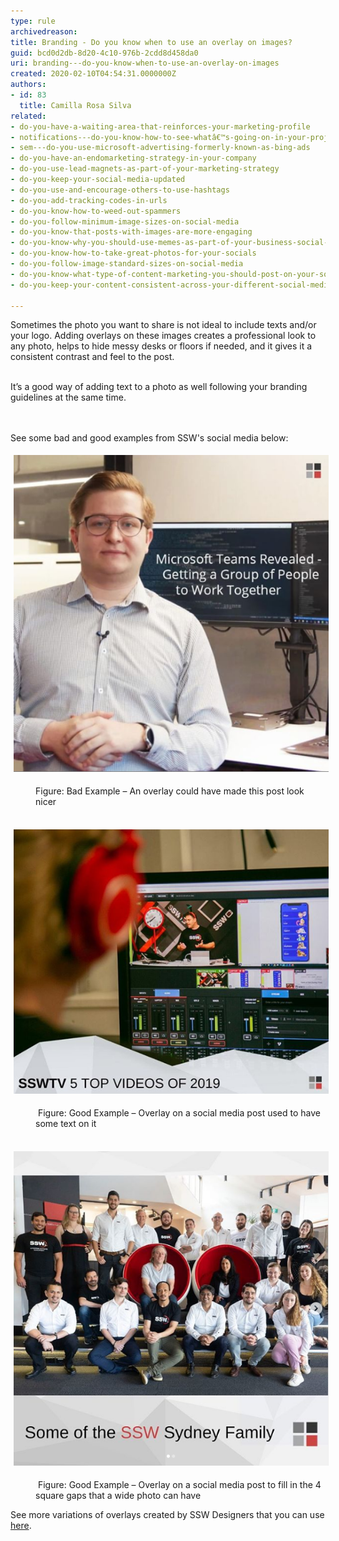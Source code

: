 ```yaml
---
type: rule
archivedreason: 
title: Branding - Do you know when to use an overlay on images?
guid: bcd0d2db-8d20-4c10-976b-2cdd8d458da0
uri: branding---do-you-know-when-to-use-an-overlay-on-images
created: 2020-02-10T04:54:31.0000000Z
authors:
- id: 83
  title: Camilla Rosa Silva
related:
- do-you-have-a-waiting-area-that-reinforces-your-marketing-profile
- notifications---do-you-know-how-to-see-whatâ€™s-going-on-in-your-project
- sem---do-you-use-microsoft-advertising-formerly-known-as-bing-ads
- do-you-have-an-endomarketing-strategy-in-your-company
- do-you-use-lead-magnets-as-part-of-your-marketing-strategy
- do-you-keep-your-social-media-updated
- do-you-use-and-encourage-others-to-use-hashtags
- do-you-add-tracking-codes-in-urls
- do-you-know-how-to-weed-out-spammers
- do-you-follow-minimum-image-sizes-on-social-media
- do-you-know-that-posts-with-images-are-more-engaging
- do-you-know-why-you-should-use-memes-as-part-of-your-business-social-media-content
- do-you-know-how-to-take-great-photos-for-your-socials
- do-you-follow-image-standard-sizes-on-social-media
- do-you-know-what-type-of-content-marketing-you-should-post-on-your-socials
- do-you-keep-your-content-consistent-across-your-different-social-media-platforms

---
```



​​​​​​​​Sometimes the photo you want to share is not ideal to include texts and/or your logo. Adding overlays on these images creates a professional look to any photo, helps to hide messy desks or floors if needed, and it gives it a consistent contrast and feel to the post. <div><br></div><div>It’s a good way of adding text to a photo as well following your branding guidelines at the same time.<br></div>
<br><excerpt class='endintro'></excerpt><br>
<p>​See some bad and good examples from SSW's social media below:</p><dl class="ssw15-rteElement-ImageArea"><img src="badexampleandreas.png" alt="badexampleandreas.png" style="font-weight:bold;margin:5px;" /></dl><dd class="ssw15-rteElement-FigureBad">Figure: Bad Example – An overlay could have made this post look nicer</dd><dl class="ssw15-rteElement-ImageArea"> <img src="goode5videos.png" alt="goode5videos.png" style="margin:5px;" /></dl><dd class="ssw15-rteElement-FigureGood"> Figure: Good Example – Overlay on a social media post used to have some text on it</dd><dl class="ssw15-rteElement-ImageArea"> <img src="goodeteamphoto.png" alt="goodeteamphoto.png" style="margin:5px;" /></dl><dd class="ssw15-rteElement-FigureGood"> Figure: Good Example – Overlay on a social media post to fill in the 4 square gaps that a wide photo can have<br></dd><p class="ssw15-rteElement-SSW-Only">See more variations of overlays created by SSW Designers that you can use <a href="https://sswcom.sharepoint.com/sites/SSWDESIGN/Shared%20Documents/Forms/AllItems.aspx?RootFolder=/sites/SSWDESIGN/Shared%20Documents/General/-%20DavidB/Social%20media%20templates&FolderCTID=0x012000B6BF72AABC74FE4B945D57002722E9F0%E2%80%8B">here</a>. <br></p><p><br></p>


